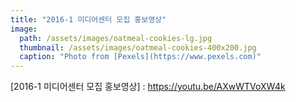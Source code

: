```yaml
---
title: "2016-1 미디어센터 모집 홍보영상"
image:
  path: /assets/images/oatmeal-cookies-lg.jpg
  thumbnail: /assets/images/oatmeal-cookies-400x200.jpg
  caption: "Photo from [Pexels](https://www.pexels.com)"
---
```


[2016-1 미디어센터 모집 홍보영상] : https://youtu.be/AXwWTVoXW4k
